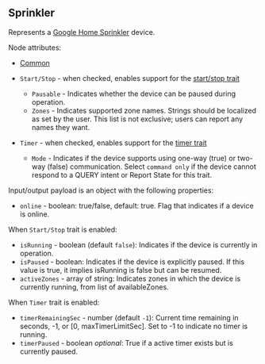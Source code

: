 ## Sprinkler

Represents a [Google Home Sprinkler](https://developers.google.com/assistant/smarthome/guides/sprinkler) device.

Node attributes:
- [Common](../common.md)
- `Start/Stop` - when checked, enables support for the [start/stop trait](https://developers.google.com/assistant/smarthome/traits/startstop)
    - `Pausable` - Indicates whether the device can be paused during operation.
    - `Zones` - Indicates supported zone names. Strings should be localized as set by the user. This list is not exclusive; users can report any names they want.
- `Timer` - when checked, enables support for the [timer trait](https://developers.google.com/assistant/smarthome/traits/timer)

    - `Mode` - Indicates if the device supports using one-way (true) or two-way (false) communication. Select `command only` if the device cannot respond to a QUERY intent or Report State for this trait.


Input/output payload is an object with the following properties:
- `online` - boolean: true/false, default: true. Flag that indicates if a device is online.

When `Start/Stop` trait is enabled:
- `isRunning` - boolean (default `false`): Indicates if the device is currently in operation.
- `isPaused` - boolean: Indicates if the device is explicitly paused. If this value is true, it implies isRunning is false but can be resumed.
- `activeZones` - array of string: Indicates zones in which the device is currently running, from list of availableZones.

When `Timer` trait is enabled:
- `timerRemainingSec` - number (default `-1`): Current time remaining in seconds, -1, or [0, maxTimerLimitSec]. Set to -1 to indicate no timer is running.
- `timerPaused` - boolean *optional*: True if a active timer exists but is currently paused.

```

```
